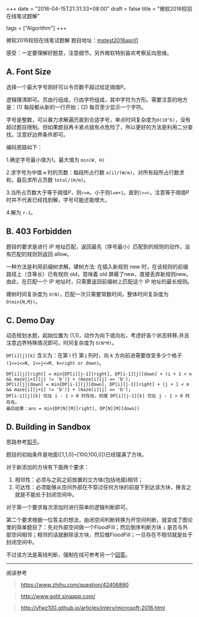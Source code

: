 +++
date = "2016-04-15T21:31:33+08:00"
draft = false
title = "微软2016校招在线笔试题解"

tags = ["Algorithm"]
+++

微软2016校招在线笔试题解
题目地址：[mstest2016april1](http://hihocoder.com/contest/mstest2016april1/problems)

感受：一定要理解好题意，注意细节。另外微软特别喜欢考察反向思维。

A. Font Size
---
选择一个最大字号刚好可以令页数不超过给定阈值P。

逻辑理清即可。页由行组成，行由字符组成，其中字符为方形。需要注意的地方是：(1) 每段都从新的一行开始；(2) 每页至少显示一个字符。

字号是整数，可以暴力求解遍历直到合适字号，单点时间复杂度为`O(10^6)`，没有超过题目限制。但如果题目再卡紧点就有点危险了，所以更好的方法是利用二分查找，注意好边界条件即可。

编码思路如下：

1.确定字号最小值为1，最大值为 `min(W, H)`

2.求字号为中值 `m` 时的页数：每段所占行数 `a[i]/(W/m)`，对所有段所占行数求和，最后求所占页数 `total/(H/m)`。

3.当所占页数大于等于阈值P，则`r=m`，小于则`l=m+1`，直到`l>=r`。注意等于阈值P时并不代表已经找到解，字号可能还能增大。

4.解为 `r-1`。

B. 403 Forbidden
---
题目的要求是进行 IP 地址匹配，返回最先（序号最小）匹配到的规则的动作，没有匹配的规则则返回 allow。

一种方法是利用前缀树求解。建树方法: 在插入新规则 new 时，在该规则的前缀路径上（含等长）已有规则 old，意味着 old 屏蔽了new，直接丢弃新规则new。
由此，在匹配一个 IP 地址时，只需要返回前缀树上匹配这个 IP 地址的最长规则。 

建树时间复杂度为 `O(N)`，匹配一次只需要常数时间，整体时间复杂度为 `O(min{N,M})`。

C. Demo Day
---
动态规划水题，起始位置为 (1,1)，动作为向下或向右，考虑好各个状态转移,并且注意边界特殊情况即可。时间复杂度为 `O(N*M)`。

`DP[i][j][k]` 含义为：在第 i 行 第 j 列时，向 k 方向前进需要改变多少个格子 `(1<=i<=N, 1<=j<=M, k=right or down)`。

```
DP[i][j][right] = min{DP[i][j-1][right], DP[i-1][j][down] + (i + 1 < n && maze[i+1][j] != 'b')} + (maze[i][j] == 'b');
DP[i][j][down] = min{DP[i-1][j][down], DP[i][j-1][right] + (j + 1 < m && maze[i][j+1] != 'b')} + (maze[i][j] == 'b');
DP[i-1][j][k] 仅在 i - 1 > 0 时存在，同理 DP[i][j-1][k] 仅在 j - 1 > 0 时存在。
最后结果：ans = min{DP[N][M][right], DP[N][M][down])
```

D. Building in Sandbox
---
思路参考[知乎](https://www.zhihu.com/question/42406890/answer/94388263)。

题目的初始条件是地面([1,1,0]~[100,100,0])已经摆满了方块。

对于新添加的方块有下面两个要求：
1. 相邻性：必须与之前之前放置的立方体(包括地面)相邻；
2. 可达性：必须能够从空间外部在不穿过任何方块的前提下到达该方块，换言之就是不能处于封闭空间中。

对于第一个要求每次添加时进行简单的逻辑判断即可。

第二个要求根据一位答主的想法，由闭空间判断转换为开空间判断，就变成了图论里的简单题目了：先对外部空间做一个FloodFill；然后倒序判断方块 `i` 是否与外部空间相邻；相邻的话就删除该方块，然后做FloodFill；一旦存在不相邻就是处于封闭空间中。

不过该方法是离线判断，强制在线可参考另一个[回答](https://www.zhihu.com/question/42406890/answer/94480532)。

---
阅读参考

> https://www.zhihu.com/question/42406890

> http://www.gotit.sinaapp.com/

> http://yfwz100.github.io/articles/interv/microsoft-2016.html